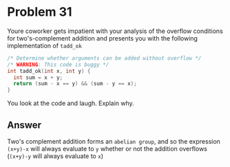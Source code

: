 # Problem 31

Youre coworker gets impatient with your analysis of the overflow conditions for
two's-complement addition and presents you with the following implementation
of `tadd_ok`

```C
/* Determine whether arguments can be added without overflow */
/* WARNING: This code is buggy */
int tadd_ok(int x, int y) {
  int sum = x + y;
  return (sum - x == y) && (sum - y == x);
}
```

You look at the code and laugh. Explain why.

## Answer

Two's complement addition forms an `abelian group`, and so the expression `(x+y)-x`
will always evaluate to `y` whether or not the addition overflows (`(x+y)-y` will always evaluate to `x`)
